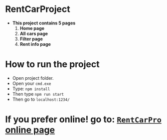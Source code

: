 # RentCarProject

* **This project contains 5 pages**
    1. **Home page**
    2. **All cars page**
    3. **Filter page**
    4. **Rent info page**

# How to run the project

* Open project folder.
* Open your `cmd.exe`
* Type: `npm install`
* Then type `npm run start`
* Then go to `localhost:1234/`

# If you prefer online! go to: [`RentCarPro` online page](https://rentcarpro.herokuapp.com/)